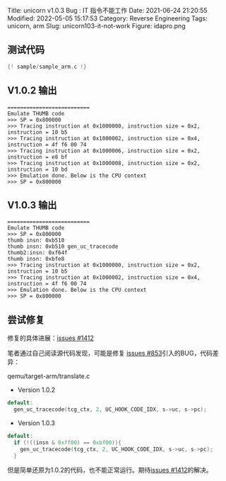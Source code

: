 Title: unicorn v1.0.3 Bug : IT 指令不能工作
Date: 2021-06-24 21:20:55
Modified: 2022-05-05 15:17:53
Category: Reverse Engineering
Tags: unicorn, arm
Slug: unicorn103-it-not-work
Figure: idapro.png

## 测试代码
```c
{! sample/sample_arm.c !}
```

## V1.0.2 输出
```shell
==========================
Emulate THUMB code
>>> SP = 0x800000
>>> Tracing instruction at 0x1000000, instruction size = 0x2, instruction = 10 b5
>>> Tracing instruction at 0x1000002, instruction size = 0x4, instruction = 4f f6 00 74
>>> Tracing instruction at 0x1000006, instruction size = 0x2, instruction = e8 bf
>>> Tracing instruction at 0x1000008, instruction size = 0x2, instruction = 10 bd
>>> Emulation done. Below is the CPU context
>>> SP = 0x800000
```

## V1.0.3 输出
```shell
==========================
Emulate THUMB code
>>> SP = 0x800000
thumb insn: 0xb510
thumb insn: 0xb510 gen_uc_tracecode
thumb2:insn: 0xf64f
thumb insn: 0xbfe8
>>> Tracing instruction at 0x1000000, instruction size = 0x2, instruction = 10 b5
>>> Tracing instruction at 0x1000002, instruction size = 0x4, instruction = 4f f6 00 74
>>> Emulation done. Below is the CPU context
>>> SP = 0x800000
```

## 尝试修复

修复的具体进展：[issues #1412](https://github.com/unicorn-engine/unicorn/issues/1412)

笔者通过自己阅读源代码发现，可能是修复 [issues #853](https://github.com/unicorn-engine/unicorn/issues/853)引入的BUG，代码差异：

qemu/target-arm/translate.c

- Version 1.0.2
```c
default:
  gen_uc_tracecode(tcg_ctx, 2, UC_HOOK_CODE_IDX, s->uc, s->pc);
```

- Version 1.0.3
```c
default:
  if (!((insn & 0xff00) == 0xbf00)){
    gen_uc_tracecode(tcg_ctx, 2, UC_HOOK_CODE_IDX, s->uc, s->pc);
  }              
```

但是简单还原为1.0.2的代码，也不能正常运行。期待[issues #1412](https://github.com/unicorn-engine/unicorn/issues/1412)的解决。

